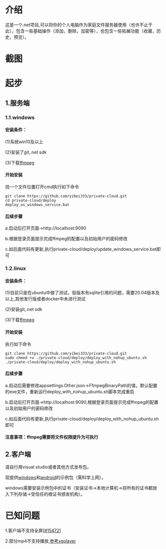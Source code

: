 # 介绍
这是一个.net项目,可以将你的个人电脑作为家庭文件服务器使用（也许不止于此），包含一些基础操作（添加，删除，加密等），也包含一些拓展功能（收藏，历史，预览）。

# 截图


# 起步

## 1.服务端

### 1.1.windows
#### 安装条件：
(1)系统win10及以上

(2)安装了git,.net sdk

(3)下载[ffmpeg](https://github.com/BtbN/FFmpeg-Builds/releases/download/latest/ffmpeg-master-latest-win64-gpl.zip)

#### 开始安装
找一个文件位置打开cmd执行如下命令
```shell
git clone https://github.com/yibei333/private-cloud.git
cd private-cloud/deploy
deploy_as_windows_service.bat
```
#### 后续步骤
a.启动后打开页面->http://localhost:9090

b.根据登录页面提示完成ffmpeg的配置以及初始用户的密码修改

c.如后面代码有更新,执行private-cloud/deploy/update_windows_service.bat即可

### 1.2.linux
#### 安装条件：
(1)目前只是在ubuntu中做了测试，低版本有sqlite引用的问题，需要20.04版本及以上,其他发行版或者docker中未进行测试

(2)安装git,.net sdk

(3)下载[ffmpeg](https://github.com/BtbN/FFmpeg-Builds/releases/download/latest/ffmpeg-master-latest-linux64-gpl.tar.xz)

#### 开始安装
执行如下命令
```shell
git clone https://github.com/yibei333/private-cloud.git
sudo chmod +x ./private-cloud/deploy/deploy_with_nohup_ubuntu.sh
./private-cloud/deploy/deploy_with_nohup_ubuntu.sh
```
#### 后续步骤
a.启动后需要修改appsettings.Other.json->FfmpegBinaryPath的值，默认配置的exe文件，重新运行deploy_with_nohup_ubuntu.sh脚本完成重启

b.启动后打开页面->http://localhost:9090,根据登录页面提示完成ffmpeg的配置以及初始用户的密码修改

c.如后面代码有更新,执行private-cloud/deploy/deploy_with_nohup_ubuntu.sh即可

#### 注意事项：ffmpeg需要将文件权限提升为可执行

## 2.客户端
请自行用visual studio或者其他方式发布包。

现提供[windows](https://github.com/yibei333/private-cloud-release-demo1.0/raw/main/files/package/windows/PrivateCloud.Maui_1.0.0.0.zip)和[android](https://github.com/yibei333/private-cloud-release-demo1.0/raw/main/files/package/android/com.yibei.privatecloud.apk)的示例包（需科学上网）。

windows需要安装示例包中的证书（安装证书->本地计算机->将所有的证书都放入下列存储->受信任的根证书颁发机构）。

# 已知问题
1.客户端不支持全屏[[#15472](https://github.com/dotnet/maui/pull/15472)]

2.部分mp4不支持播放,[参考xgplayer](https://v3.h5player.bytedance.com/guide/extends/about_format.html)
